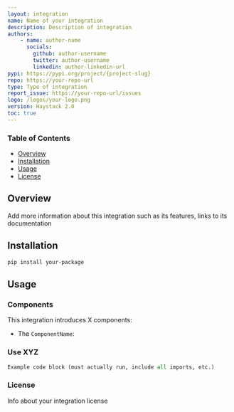 ```yaml
---
layout: integration
name: Name of your integration
description: Description of integration
authors:
    - name: author-name
      socials:
        github: author-username
        twitter: author-username
        linkedin: author-linkedin-url
pypi: https://pypi.org/project/{project-slug}
repo: https://your-repo-url
type: Type of integration
report_issue: https://your-repo-url/issues
logo: /logos/your-logo.png
version: Haystack 2.0
toc: true
---
```

### **Table of Contents**
- [Overview](#overview)
- [Installation](#installation)
- [Usage](#usage)
- [License](#license)

## Overview
Add more information about this integration such as its features, links to its documentation 

## Installation

```bash
pip install your-package
```

## Usage
### Components
This integration introduces X components:

- The `ComponentName`: 
  
### Use XYZ

```python
Example code block (must actually run, include all imports, etc.)
```

### License

Info about your integration license
